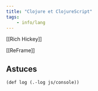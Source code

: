 ```yaml
---
title: "Clojure et ClojureScript"
tags:
    - info/lang
---
```


[[Rich Hickey]]

[[ReFrame]]

## Astuces

`(def log (.-log js/console))`
